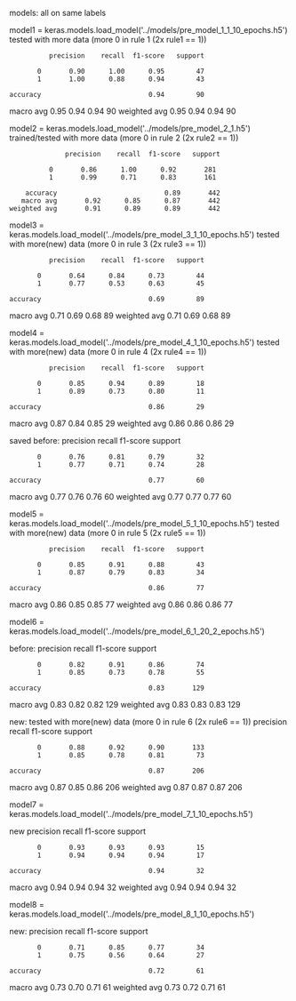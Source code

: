 models:
all on same labels


model1 = keras.models.load_model('../models/pre_model_1_1_10_epochs.h5')
tested with more data (more 0 in rule 1 (2x rule1 == 1))

              precision    recall  f1-score   support

           0       0.90      1.00      0.95        47
           1       1.00      0.88      0.94        43

    accuracy                           0.94        90
   macro avg       0.95      0.94      0.94        90
weighted avg       0.95      0.94      0.94        90


model2 = keras.models.load_model('../models/pre_model_2_1.h5')
trained/tested with more data (more 0 in rule 2 (2x rule2 == 1))

                  precision    recall  f1-score   support

              0       0.86      1.00      0.92       281
              1       0.99      0.71      0.83       161

        accuracy                           0.89       442
       macro avg       0.92      0.85      0.87       442
    weighted avg       0.91      0.89      0.89       442


model3 = keras.models.load_model('../models/pre_model_3_1_10_epochs.h5')
tested with more(new) data (more 0 in rule 3 (2x rule3 == 1))

              precision    recall  f1-score   support

           0       0.64      0.84      0.73        44
           1       0.77      0.53      0.63        45

    accuracy                           0.69        89
   macro avg       0.71      0.69      0.68        89
weighted avg       0.71      0.69      0.68        89


model4 = keras.models.load_model('../models/pre_model_4_1_10_epochs.h5')
tested with more(new) data (more 0 in rule 4 (2x rule4 == 1))

              precision    recall  f1-score   support

           0       0.85      0.94      0.89        18
           1       0.89      0.73      0.80        11

    accuracy                           0.86        29
   macro avg       0.87      0.84      0.85        29
weighted avg       0.86      0.86      0.86        29

saved before: 
              precision    recall  f1-score   support

           0       0.76      0.81      0.79        32
           1       0.77      0.71      0.74        28

    accuracy                           0.77        60
   macro avg       0.77      0.76      0.76        60
weighted avg       0.77      0.77      0.77        60


model5 = keras.models.load_model('../models/pre_model_5_1_10_epochs.h5')
tested with more(new) data (more 0 in rule 5 (2x rule5 == 1))

              precision    recall  f1-score   support

           0       0.85      0.91      0.88        43
           1       0.87      0.79      0.83        34

    accuracy                           0.86        77
   macro avg       0.86      0.85      0.85        77
weighted avg       0.86      0.86      0.86        77





model6 = keras.models.load_model('../models/pre_model_6_1_20_2_epochs.h5')

before:
              precision    recall  f1-score   support

           0       0.82      0.91      0.86        74
           1       0.85      0.73      0.78        55

    accuracy                           0.83       129
   macro avg       0.83      0.82      0.82       129
weighted avg       0.83      0.83      0.83       129


new: 
tested with more(new) data (more 0 in rule 6 (2x rule6 == 1))
              precision    recall  f1-score   support

           0       0.88      0.92      0.90       133
           1       0.85      0.78      0.81        73

    accuracy                           0.87       206
   macro avg       0.87      0.85      0.86       206
weighted avg       0.87      0.87      0.87       206


model7 = keras.models.load_model('../models/pre_model_7_1_10_epochs.h5')

new
              precision    recall  f1-score   support

           0       0.93      0.93      0.93        15
           1       0.94      0.94      0.94        17

    accuracy                           0.94        32
   macro avg       0.94      0.94      0.94        32
weighted avg       0.94      0.94      0.94        32




model8 = keras.models.load_model('../models/pre_model_8_1_10_epochs.h5')

new:
              precision    recall  f1-score   support

           0       0.71      0.85      0.77        34
           1       0.75      0.56      0.64        27

    accuracy                           0.72        61
   macro avg       0.73      0.70      0.71        61
weighted avg       0.73      0.72      0.71        61